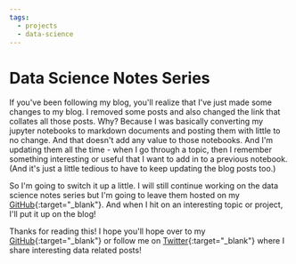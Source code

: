 ```yaml
---
tags:
  - projects
  - data-science
---
```


# Data Science Notes Series

If you've been following my blog, you'll realize that I've just made some changes to my blog. I removed some posts and also changed the link that collates all those posts. Why? Because I was basically converting my jupyter notebooks to markdown documents and posting them with little to no change. And that doesn't add any value to those notebooks. And I'm updating them all the time - when I go through a topic, then I remember something interesting or useful that I want to add in to a previous notebook. (And it's just a little tedious to have to keep updating the blog posts too.)

So I'm going to switch it up a little. I will still continue working on the data science notes series but I'm going to leave them hosted on my [GitHub](https://github.com/jocelyn-ong/data-science-notes){:target="_blank"}. And when I hit on an interesting topic or project, I'll put it up on the blog!

Thanks for reading this! I hope you'll hope over to my [GitHub](https://github.com/jocelyn-ong/data-science-notes){:target="_blank"} or follow me on [Twitter](https://twitter.com/joce_ong){:target="_blank"} where I share interesting data related posts!
